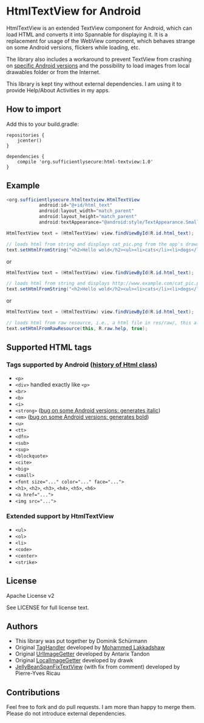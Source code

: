 # HtmlTextView for Android

HtmlTextView is an extended TextView component for Android, which can load HTML and converts it into Spannable for displaying it.
It is a replacement for usage of the WebView component, which behaves strange on some Android versions, flickers while loading, etc.

The library also includes a workaround to prevent TextView from crashing on [specific Android versions](http://code.google.com/p/android/issues/detail?id=35466) and the possibility to load images from local drawables folder or from the Internet.

This library is kept tiny without external dependencies.
I am using it to provide Help/About Activities in my apps.

## How to import

Add this to your build.gradle:

```
repositories {
    jcenter()
}

dependencies {
    compile 'org.sufficientlysecure:html-textview:1.0'
}
```

## Example

```java
<org.sufficientlysecure.htmltextview.HtmlTextView
            android:id="@+id/html_text"
            android:layout_width="match_parent"
            android:layout_height="match_parent"
            android:textAppearance="@android:style/TextAppearance.Small" />
```

```java
HtmlTextView text = (HtmlTextView) view.findViewById(R.id.html_text);

// loads html from string and displays cat_pic.png from the app's drawable folder
text.setHtmlFromString("<h2>Hello wold</h2><ul><li>cats</li><li>dogs</li></ul><img src=\"cat_pic\"/>", true);
```
or
```java
HtmlTextView text = (HtmlTextView) view.findViewById(R.id.html_text);

// loads html from string and displays http://www.example.com/cat_pic.png from the Internet
text.setHtmlFromString("<h2>Hello wold</h2><ul><li>cats</li><li>dogs</li></ul><img src=\"http://www.example.com/cat_pic.png\"/>", false);
```
or
```java
HtmlTextView text = (HtmlTextView) view.findViewById(R.id.html_text);

// loads html from raw resource, i.e., a html file in res/raw/, this allows translatable resource (e.g., res/raw-de/ for german)
text.setHtmlFromRawResource(this, R.raw.help, true);
```

## Supported HTML tags

### Tags supported by Android ([history of Html class](https://github.com/android/platform_frameworks_base/commits/master/core/java/android/text/Html.java))
* ``<p>``
* ``<div>`` handled exactly like ``<p>``
* ``<br>``
* ``<b>``
* ``<i>``
* ``<strong>`` ([bug on some Android versions: generates italic](https://code.google.com/p/android/issues/detail?id=3473))
* ``<em>`` ([bug on some Android versions: generates bold](https://code.google.com/p/android/issues/detail?id=3473))
* ``<u>``
* ``<tt>``
* ``<dfn>``
* ``<sub>``
* ``<sup>``
* ``<blockquote>``
* ``<cite>``
* ``<big>``
* ``<small>``
* ``<font size="..." color="..." face="...">``
* ``<h1>``, ``<h2>``, ``<h3>``, ``<h4>``, ``<h5>``, ``<h6>``
* ``<a href="...">``
* ``<img src="...">``

### Extended support by HtmlTextView
* ``<ul>``
* ``<ol>``
* ``<li>``
* ``<code>``
* ``<center>``
* ``<strike>``

## License
Apache License v2

See LICENSE for full license text.

## Authors
- This library was put together by Dominik Schürmann
- Original [TagHandler](https://gist.github.com/mlakkadshaw/5983704) developed by [Mohammed Lakkadshaw](http://blog.mohammedlakkadshaw.com/)
- Original [UrlImageGetter](https://gist.github.com/Antarix/4167655) developed by Antarix Tandon
- Original [LocalImageGetter](http://stackoverflow.com/a/22298833) developed by drawk
- [JellyBeanSpanFixTextView](https://gist.github.com/pyricau/3424004) (with fix from comment) developed by Pierre-Yves Ricau

## Contributions

Feel free to fork and do pull requests. I am more than happy to merge them.
Please do not introduce external dependencies.
